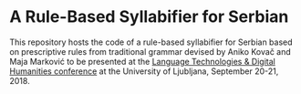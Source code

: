 # A Rule-Based Syllabifier for Serbian

This repository hosts the code of a rule-based syllabifier for Serbian based on prescriptive rules from traditional grammar devised by Aniko Kovač and Maja Marković to be presented at the [Language Technologies & Digital Humanities conference](http://www.sdjt.si/wp/dogodki/konference/jtdh-2018-english/) at the University of Ljubljana, September 20-21, 2018.
